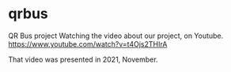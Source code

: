 # qrbus
QR Bus project
Watching the video about our project, on Youtube.
https://www.youtube.com/watch?v=t4Ojs2THIrA

That video was presented in 2021, November.
